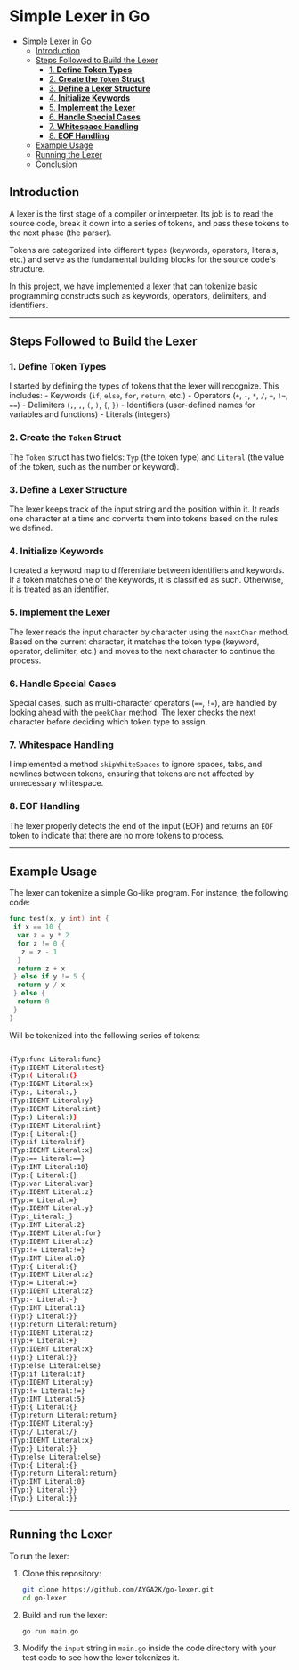 # Simple Lexer in Go

<!--toc:start-->

- [Simple Lexer in Go](#simple-lexer-in-go)
  - [Introduction](#introduction)
  - [Steps Followed to Build the Lexer](#steps-followed-to-build-the-lexer)
    - [1. **Define Token Types**](#1-define-token-types)
    - [2. **Create the `Token` Struct**](#2-create-the-token-struct)
    - [3. **Define a Lexer Structure**](#3-define-a-lexer-structure)
    - [4. **Initialize Keywords**](#4-initialize-keywords)
    - [5. **Implement the Lexer**](#5-implement-the-lexer)
    - [6. **Handle Special Cases**](#6-handle-special-cases)
    - [7. **Whitespace Handling**](#7-whitespace-handling)
    - [8. **EOF Handling**](#8-eof-handling)
  - [Example Usage](#example-usage)
  - [Running the Lexer](#running-the-lexer)
  - [Conclusion](#conclusion)
  <!--toc:end-->

## Introduction

A lexer is the first stage of a compiler or interpreter. Its job is to read the source code, break it down into a series of tokens, and pass these tokens to the next phase (the parser).

Tokens are categorized into different types (keywords, operators, literals, etc.) and serve as the fundamental building blocks for the source code's structure.

In this project, we have implemented a lexer that can tokenize basic programming constructs such as keywords, operators, delimiters, and identifiers.

---

## Steps Followed to Build the Lexer

### 1. **Define Token Types**

I started by defining the types of tokens that the lexer will recognize. This includes: - Keywords (`if`, `else`, `for`, `return`, etc.) - Operators (`+`, `-`, `*`, `/`, `=`, `!=`, `==`) - Delimiters (`;`, `,`, `(`, `)`, `{`, `}`) - Identifiers (user-defined names for variables and functions) - Literals (integers)

### 2. **Create the `Token` Struct**

The `Token` struct has two fields: `Typ` (the token type) and `Literal` (the value of the token, such as the number or keyword).

### 3. **Define a Lexer Structure**

The lexer keeps track of the input string and the position within it. It reads one character at a time and converts them into tokens based on the rules we defined.

### 4. **Initialize Keywords**

I created a keyword map to differentiate between identifiers and keywords. If a token matches one of the keywords, it is classified as such. Otherwise, it is treated as an identifier.

### 5. **Implement the Lexer**

The lexer reads the input character by character using the `nextChar` method. Based on the current character, it matches the token type (keyword, operator, delimiter, etc.) and moves to the next character to continue the process.

### 6. **Handle Special Cases**

Special cases, such as multi-character operators (`==`, `!=`), are handled by looking ahead with the `peekChar` method. The lexer checks the next character before deciding which token type to assign.

### 7. **Whitespace Handling**

I implemented a method `skipWhiteSpaces` to ignore spaces, tabs, and newlines between tokens, ensuring that tokens are not affected by unnecessary whitespace.

### 8. **EOF Handling**

The lexer properly detects the end of the input (EOF) and returns an `EOF` token to indicate that there are no more tokens to process.

---

## Example Usage

The lexer can tokenize a simple Go-like program. For instance, the following code:

```go
func test(x, y int) int {
 if x == 10 {
  var z = y * 2
  for z != 0 {
   z = z - 1
  }
  return z + x
 } else if y != 5 {
  return y / x
 } else {
  return 0
 }
}
```

Will be tokenized into the following series of tokens:

```bash

{Typ:func Literal:func}
{Typ:IDENT Literal:test}
{Typ:( Literal:(}
{Typ:IDENT Literal:x}
{Typ:, Literal:,}
{Typ:IDENT Literal:y}
{Typ:IDENT Literal:int}
{Typ:) Literal:)}
{Typ:IDENT Literal:int}
{Typ:{ Literal:{}
{Typ:if Literal:if}
{Typ:IDENT Literal:x}
{Typ:== Literal:==}
{Typ:INT Literal:10}
{Typ:{ Literal:{}
{Typ:var Literal:var}
{Typ:IDENT Literal:z}
{Typ:= Literal:=}
{Typ:IDENT Literal:y}
{Typ:_Literal:_}
{Typ:INT Literal:2}
{Typ:IDENT Literal:for}
{Typ:IDENT Literal:z}
{Typ:!= Literal:!=}
{Typ:INT Literal:0}
{Typ:{ Literal:{}
{Typ:IDENT Literal:z}
{Typ:= Literal:=}
{Typ:IDENT Literal:z}
{Typ:- Literal:-}
{Typ:INT Literal:1}
{Typ:} Literal:}}
{Typ:return Literal:return}
{Typ:IDENT Literal:z}
{Typ:+ Literal:+}
{Typ:IDENT Literal:x}
{Typ:} Literal:}}
{Typ:else Literal:else}
{Typ:if Literal:if}
{Typ:IDENT Literal:y}
{Typ:!= Literal:!=}
{Typ:INT Literal:5}
{Typ:{ Literal:{}
{Typ:return Literal:return}
{Typ:IDENT Literal:y}
{Typ:/ Literal:/}
{Typ:IDENT Literal:x}
{Typ:} Literal:}}
{Typ:else Literal:else}
{Typ:{ Literal:{}
{Typ:return Literal:return}
{Typ:INT Literal:0}
{Typ:} Literal:}}
{Typ:} Literal:}}


```

---

## Running the Lexer

To run the lexer:

1. Clone this repository:

   ```bash
   git clone https://github.com/AYGA2K/go-lexer.git
   cd go-lexer
   ```

2. Build and run the lexer:

   ```bash
   go run main.go
   ```

3. Modify the `input` string in `main.go` inside the code directory with your test code to see how the lexer tokenizes it.
